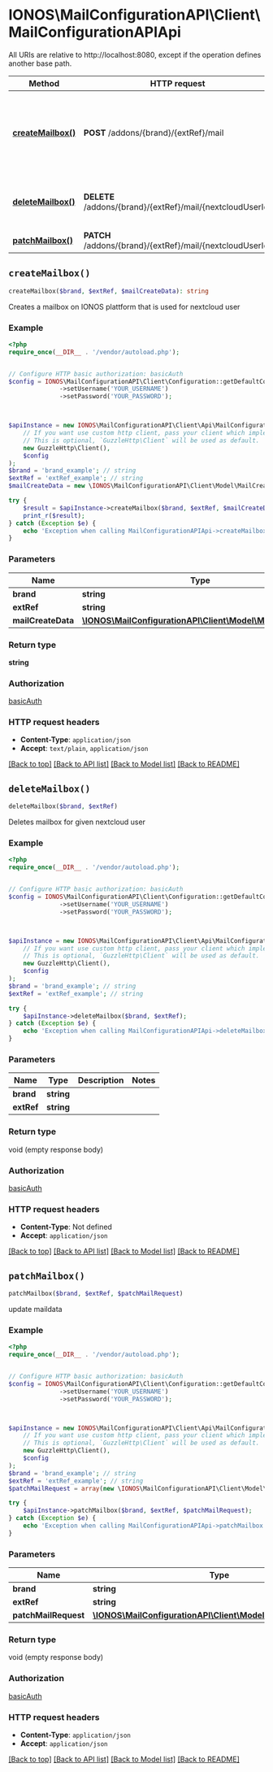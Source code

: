 # IONOS\MailConfigurationAPI\Client\MailConfigurationAPIApi

All URIs are relative to http://localhost:8080, except if the operation defines another base path.

| Method | HTTP request | Description |
| ------------- | ------------- | ------------- |
| [**createMailbox()**](MailConfigurationAPIApi.md#createMailbox) | **POST** /addons/{brand}/{extRef}/mail | Creates a mailbox on IONOS plattform that is used for nextcloud user |
| [**deleteMailbox()**](MailConfigurationAPIApi.md#deleteMailbox) | **DELETE** /addons/{brand}/{extRef}/mail/{nextcloudUserId} | Deletes mailbox for given nextcloud user |
| [**patchMailbox()**](MailConfigurationAPIApi.md#patchMailbox) | **PATCH** /addons/{brand}/{extRef}/mail/{nextcloudUserId} | update maildata |


## `createMailbox()`

```php
createMailbox($brand, $extRef, $mailCreateData): string
```

Creates a mailbox on IONOS plattform that is used for nextcloud user

### Example

```php
<?php
require_once(__DIR__ . '/vendor/autoload.php');


// Configure HTTP basic authorization: basicAuth
$config = IONOS\MailConfigurationAPI\Client\Configuration::getDefaultConfiguration()
              ->setUsername('YOUR_USERNAME')
              ->setPassword('YOUR_PASSWORD');



$apiInstance = new IONOS\MailConfigurationAPI\Client\Api\MailConfigurationAPIApi(
    // If you want use custom http client, pass your client which implements `GuzzleHttp\ClientInterface`.
    // This is optional, `GuzzleHttp\Client` will be used as default.
    new GuzzleHttp\Client(),
    $config
);
$brand = 'brand_example'; // string
$extRef = 'extRef_example'; // string
$mailCreateData = new \IONOS\MailConfigurationAPI\Client\Model\MailCreateData(); // \IONOS\MailConfigurationAPI\Client\Model\MailCreateData

try {
    $result = $apiInstance->createMailbox($brand, $extRef, $mailCreateData);
    print_r($result);
} catch (Exception $e) {
    echo 'Exception when calling MailConfigurationAPIApi->createMailbox: ', $e->getMessage(), PHP_EOL;
}
```

### Parameters

| Name | Type | Description  | Notes |
| ------------- | ------------- | ------------- | ------------- |
| **brand** | **string**|  | |
| **extRef** | **string**|  | |
| **mailCreateData** | [**\IONOS\MailConfigurationAPI\Client\Model\MailCreateData**](../Model/MailCreateData.md)|  | |

### Return type

**string**

### Authorization

[basicAuth](../../README.md#basicAuth)

### HTTP request headers

- **Content-Type**: `application/json`
- **Accept**: `text/plain`, `application/json`

[[Back to top]](#) [[Back to API list]](../../README.md#endpoints)
[[Back to Model list]](../../README.md#models)
[[Back to README]](../../README.md)

## `deleteMailbox()`

```php
deleteMailbox($brand, $extRef)
```

Deletes mailbox for given nextcloud user

### Example

```php
<?php
require_once(__DIR__ . '/vendor/autoload.php');


// Configure HTTP basic authorization: basicAuth
$config = IONOS\MailConfigurationAPI\Client\Configuration::getDefaultConfiguration()
              ->setUsername('YOUR_USERNAME')
              ->setPassword('YOUR_PASSWORD');



$apiInstance = new IONOS\MailConfigurationAPI\Client\Api\MailConfigurationAPIApi(
    // If you want use custom http client, pass your client which implements `GuzzleHttp\ClientInterface`.
    // This is optional, `GuzzleHttp\Client` will be used as default.
    new GuzzleHttp\Client(),
    $config
);
$brand = 'brand_example'; // string
$extRef = 'extRef_example'; // string

try {
    $apiInstance->deleteMailbox($brand, $extRef);
} catch (Exception $e) {
    echo 'Exception when calling MailConfigurationAPIApi->deleteMailbox: ', $e->getMessage(), PHP_EOL;
}
```

### Parameters

| Name | Type | Description  | Notes |
| ------------- | ------------- | ------------- | ------------- |
| **brand** | **string**|  | |
| **extRef** | **string**|  | |

### Return type

void (empty response body)

### Authorization

[basicAuth](../../README.md#basicAuth)

### HTTP request headers

- **Content-Type**: Not defined
- **Accept**: `application/json`

[[Back to top]](#) [[Back to API list]](../../README.md#endpoints)
[[Back to Model list]](../../README.md#models)
[[Back to README]](../../README.md)

## `patchMailbox()`

```php
patchMailbox($brand, $extRef, $patchMailRequest)
```

update maildata

### Example

```php
<?php
require_once(__DIR__ . '/vendor/autoload.php');


// Configure HTTP basic authorization: basicAuth
$config = IONOS\MailConfigurationAPI\Client\Configuration::getDefaultConfiguration()
              ->setUsername('YOUR_USERNAME')
              ->setPassword('YOUR_PASSWORD');



$apiInstance = new IONOS\MailConfigurationAPI\Client\Api\MailConfigurationAPIApi(
    // If you want use custom http client, pass your client which implements `GuzzleHttp\ClientInterface`.
    // This is optional, `GuzzleHttp\Client` will be used as default.
    new GuzzleHttp\Client(),
    $config
);
$brand = 'brand_example'; // string
$extRef = 'extRef_example'; // string
$patchMailRequest = array(new \IONOS\MailConfigurationAPI\Client\Model\PatchMailRequest()); // \IONOS\MailConfigurationAPI\Client\Model\PatchMailRequest[]

try {
    $apiInstance->patchMailbox($brand, $extRef, $patchMailRequest);
} catch (Exception $e) {
    echo 'Exception when calling MailConfigurationAPIApi->patchMailbox: ', $e->getMessage(), PHP_EOL;
}
```

### Parameters

| Name | Type | Description  | Notes |
| ------------- | ------------- | ------------- | ------------- |
| **brand** | **string**|  | |
| **extRef** | **string**|  | |
| **patchMailRequest** | [**\IONOS\MailConfigurationAPI\Client\Model\PatchMailRequest[]**](../Model/PatchMailRequest.md)|  | |

### Return type

void (empty response body)

### Authorization

[basicAuth](../../README.md#basicAuth)

### HTTP request headers

- **Content-Type**: `application/json`
- **Accept**: `application/json`

[[Back to top]](#) [[Back to API list]](../../README.md#endpoints)
[[Back to Model list]](../../README.md#models)
[[Back to README]](../../README.md)
